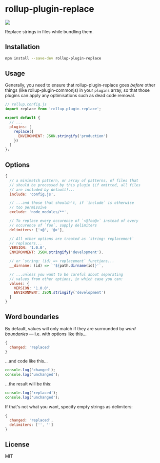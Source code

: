 # rollup-plugin-replace
[![](https://img.shields.io/npm/v/rollup-plugin-replace.svg?style=flat)](https://www.npmjs.com/package/rollup-plugin-replace)

Replace strings in files while bundling them.


## Installation

```bash
npm install --save-dev rollup-plugin-replace
```


## Usage

Generally, you need to ensure that rollup-plugin-replace goes *before* other things (like rollup-plugin-commonjs) in your `plugins` array, so that those plugins can apply any optimisations such as dead code removal.


```js
// rollup.config.js
import replace from 'rollup-plugin-replace';

export default {
  // ...
  plugins: [
    replace({
      ENVIRONMENT: JSON.stringify('production')
    })
  ]
};
```


## Options

```js
{
  // a minimatch pattern, or array of patterns, of files that
  // should be processed by this plugin (if omitted, all files
  // are included by default)...
  include: 'config.js',

  // ...and those that shouldn't, if `include` is otherwise
  // too permissive
  exclude: 'node_modules/**',

  // To replace every occurence of `<@foo@>` instead of every
  // occurence of `foo`, supply delimiters
  delimiters: ['<@', '@>'],

  // All other options are treated as `string: replacement`
  // replacers...
  VERSION: '1.0.0',
  ENVIRONMENT: JSON.stringify('development'),

  // or `string: (id) => replacement` functions...
  __dirname: (id) => `'${path.dirname(id)}'`,

  // ...unless you want to be careful about separating
  // values from other options, in which case you can:
  values: {
    VERSION: '1.0.0',
    ENVIRONMENT: JSON.stringify('development')
  }
}
```


## Word boundaries

By default, values will only match if they are surrounded by *word boundaries* — i.e. with options like this...

```js
{
  changed: 'replaced'
}
```

...and code like this...

```js
console.log('changed');
console.log('unchanged');
```

...the result will be this:

```js
console.log('replaced');
console.log('unchanged');
```

If that's not what you want, specify empty strings as delimiters:

```js
{
  changed: 'replaced',
  delimiters: ['', '']
}
```



## License

MIT
